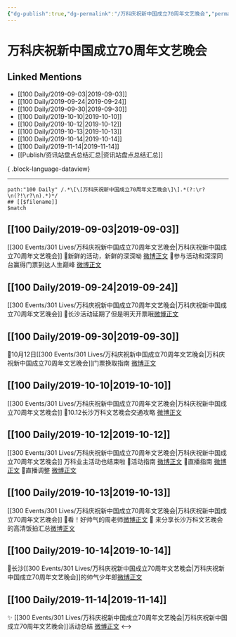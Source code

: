 ```yaml
---
{"dg-publish":true,"dg-permalink":"/万科庆祝新中国成立70周年文艺晚会","permalink":"/万科庆祝新中国成立70周年文艺晚会/","created":"2023-03-28T15:51:43.000+08:00","updated":"2023-08-24T18:41:09.576+08:00"}
---
```


# 万科庆祝新中国成立70周年文艺晚会

## Linked Mentions
- [[100 Daily/2019-09-03\|2019-09-03]]
- [[100 Daily/2019-09-24\|2019-09-24]]
- [[100 Daily/2019-09-30\|2019-09-30]]
- [[100 Daily/2019-10-10\|2019-10-10]]
- [[100 Daily/2019-10-12\|2019-10-12]]
- [[100 Daily/2019-10-13\|2019-10-13]]
- [[100 Daily/2019-10-14\|2019-10-14]]
- [[100 Daily/2019-11-14\|2019-11-14]]
- [[Publish/资讯站盘点总结汇总\|资讯站盘点总结汇总]]

{ .block-language-dataview}

---

```expander
path:"100 Daily" /.*\[\[万科庆祝新中国成立70周年文艺晚会\]\].*(?:\r?\n(?!\r?\n).*)*/
## [[$filename]]
$match
```
## [[100 Daily/2019-09-03\|2019-09-03]]
[[300 Events/301 Lives/万科庆祝新中国成立70周年文艺晚会\|万科庆祝新中国成立70周年文艺晚会]]
💠新鲜的活动，新鲜的深深呦
[微博正文](https://m.weibo.cn/6466290670/4412379540123834)
💠参与活动和深深同台赢得门票到达人生巅峰
[微博正文](https://m.weibo.cn/6466290670/4412448599218477)
## [[100 Daily/2019-09-24\|2019-09-24]]
[[300 Events/301 Lives/万科庆祝新中国成立70周年文艺晚会\|万科庆祝新中国成立70周年文艺晚会]]
🌸长沙活动延期了但是明天开票哦[微博正文](https://m.weibo.cn/6466290670/4420188268856553)

## [[100 Daily/2019-09-30\|2019-09-30]]
🌟10月12日[[300 Events/301 Lives/万科庆祝新中国成立70周年文艺晚会\|万科庆祝新中国成立70周年文艺晚会]]门票换取指南
[微博正文](https://m.weibo.cn/6466290670/4422332443207752)
## [[100 Daily/2019-10-10\|2019-10-10]]
[[300 Events/301 Lives/万科庆祝新中国成立70周年文艺晚会\|万科庆祝新中国成立70周年文艺晚会]]
🌟10.12长沙万科文艺晚会交通攻略
[微博正文](https://m.weibo.cn/6466290670/4425960239381076)
## [[100 Daily/2019-10-12\|2019-10-12]]
[[300 Events/301 Lives/万科庆祝新中国成立70周年文艺晚会\|万科庆祝新中国成立70周年文艺晚会]]
万科业主活动也结束啦
🐬活动指南 [微博正文](https://m.weibo.cn/6466290670/4426501954561654)
🐬直播指南 [微博正文](https://m.weibo.cn/6466290670/4426569835309183)
🐬直播调整 [微博正文](https://m.weibo.cn/6466290670/4426650672919853)
## [[100 Daily/2019-10-13\|2019-10-13]]
[[300 Events/301 Lives/万科庆祝新中国成立70周年文艺晚会\|万科庆祝新中国成立70周年文艺晚会]]
🌟看！好帅气的周老师[微博正文](https://m.weibo.cn/6466290670/4426926003259277)
🌟 来分享长沙万科文艺晚会的高清饭拍汇总[微博正文](https://m.weibo.cn/6466290670/4426924140768047)
## [[100 Daily/2019-10-14\|2019-10-14]]
🌱长沙[[300 Events/301 Lives/万科庆祝新中国成立70周年文艺晚会\|万科庆祝新中国成立70周年文艺晚会]]的帅气少年郎[微博正文](https://m.weibo.cn/6466290670/4427364085399471)
## [[100 Daily/2019-11-14\|2019-11-14]]
✨ [[300 Events/301 Lives/万科庆祝新中国成立70周年文艺晚会\|万科庆祝新中国成立70周年文艺晚会]]活动总结 [微博正文](https://m.weibo.cn/6466290670/4438549501763666)
<-->
